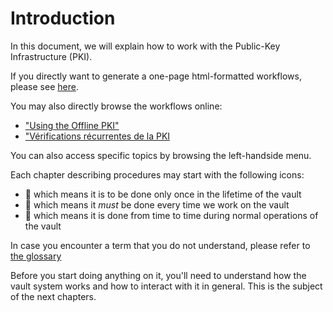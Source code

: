 # Introduction

In this document, we will explain how to work with the Public-Key Infrastructure (PKI).

If you directly want to generate a one-page html-formatted workflows, please see [here](./workflow/common/html_gen_and_signature.md).

You may also directly browse the workflows online:
 - ["Using the Offline PKI"](./workflow/offline_vault_ceremony.md)
 - ["Vérifications récurrentes de la PKI](./workflow/69/IN69-verifications-recurrentes-de-la-pki.md)

You can also access specific topics by browsing the left-handside menu.

Each chapter describing procedures may start with the following icons:
 - 🚀 which means it is to be done only once in the lifetime of the vault
 - 🔁 which means it *must* be done every time we work on the vault
 - 📆 which means it is done from time to time during normal operations of the vault

In case you encounter a term that you do not understand, please refer to [the glossary](./workflow/common/glossary.md)

Before you start doing anything on it, you'll need to understand how the vault system works and how to interact with it in general.
This is the subject of the next chapters.
